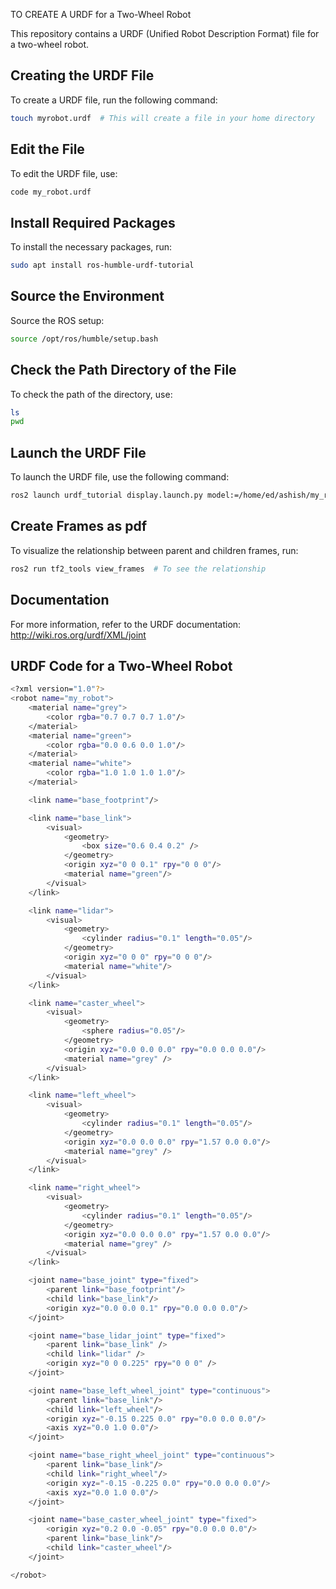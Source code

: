 TO CREATE A URDF for a Two-Wheel Robot

This repository contains a URDF (Unified Robot Description Format) file for a two-wheel robot.

## Creating the URDF File

To create a URDF file, run the following command:

```bash
touch myrobot.urdf  # This will create a file in your home directory
```
## Edit the File
To edit the URDF file, use:
```bash
code my_robot.urdf
```
## Install Required Packages
To install the necessary packages, run:
```bash
sudo apt install ros-humble-urdf-tutorial
```
## Source the Environment
Source the ROS setup:
```bash
source /opt/ros/humble/setup.bash
```
## Check the Path Directory of the File
To check the path of the directory, use:
```bash
ls
pwd
```
## Launch the URDF File
To launch the URDF file, use the following command:
```bash
ros2 launch urdf_tutorial display.launch.py model:=/home/ed/ashish/my_robot.urdf  # Check the path according to your directory
```
## Create Frames as pdf
To visualize the relationship between parent and children frames, run:
```bash
ros2 run tf2_tools view_frames  # To see the relationship
```
## Documentation
For more information, refer to the URDF documentation: 
http://wiki.ros.org/urdf/XML/joint

## URDF Code for a Two-Wheel Robot

```bash
<?xml version="1.0"?>
<robot name="my_robot">
    <material name="grey">
        <color rgba="0.7 0.7 0.7 1.0"/>
    </material>
    <material name="green">
        <color rgba="0.0 0.6 0.0 1.0"/>
    </material>
    <material name="white">
        <color rgba="1.0 1.0 1.0 1.0"/>
    </material>

    <link name="base_footprint"/>

    <link name="base_link">
        <visual>
            <geometry>
                <box size="0.6 0.4 0.2" />
            </geometry>
            <origin xyz="0 0 0.1" rpy="0 0 0"/>
            <material name="green"/>
        </visual>
    </link>

    <link name="lidar">
        <visual>
            <geometry>
                <cylinder radius="0.1" length="0.05"/>
            </geometry>
            <origin xyz="0 0 0" rpy="0 0 0"/>
            <material name="white"/>
        </visual>
    </link>

    <link name="caster_wheel">
        <visual>
            <geometry>
                <sphere radius="0.05"/>
            </geometry>
            <origin xyz="0.0 0.0 0.0" rpy="0.0 0.0 0.0"/>
            <material name="grey" />
        </visual>
    </link>

    <link name="left_wheel">
        <visual>
            <geometry>
                <cylinder radius="0.1" length="0.05"/>
            </geometry>
            <origin xyz="0.0 0.0 0.0" rpy="1.57 0.0 0.0"/>
            <material name="grey" />
        </visual>
    </link>

    <link name="right_wheel">
        <visual>
            <geometry>
                <cylinder radius="0.1" length="0.05"/>
            </geometry>
            <origin xyz="0.0 0.0 0.0" rpy="1.57 0.0 0.0"/>
            <material name="grey" />
        </visual>
    </link>

    <joint name="base_joint" type="fixed">
        <parent link="base_footprint"/>
        <child link="base_link"/>
        <origin xyz="0.0 0.0 0.1" rpy="0.0 0.0 0.0"/>
    </joint>

    <joint name="base_lidar_joint" type="fixed">
        <parent link="base_link" />
        <child link="lidar" />
        <origin xyz="0 0 0.225" rpy="0 0 0" />
    </joint>

    <joint name="base_left_wheel_joint" type="continuous">
        <parent link="base_link"/>
        <child link="left_wheel"/>
        <origin xyz="-0.15 0.225 0.0" rpy="0.0 0.0 0.0"/>
        <axis xyz="0.0 1.0 0.0"/>
    </joint>

    <joint name="base_right_wheel_joint" type="continuous">
        <parent link="base_link"/>
        <child link="right_wheel"/>
        <origin xyz="-0.15 -0.225 0.0" rpy="0.0 0.0 0.0"/>
        <axis xyz="0.0 1.0 0.0"/>
    </joint>

    <joint name="base_caster_wheel_joint" type="fixed">
        <origin xyz="0.2 0.0 -0.05" rpy="0.0 0.0 0.0"/>
        <parent link="base_link"/>
        <child link="caster_wheel"/>
    </joint>

</robot>
```


